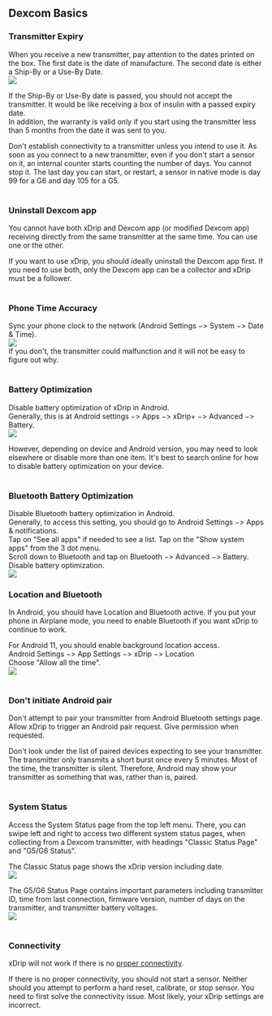 ## Dexcom Basics

### Transmitter Expiry
When you receive a new transmitter, pay attention to the dates printed on the box. The first date is the date of manufacture. The second date is either a Ship-By or a Use-By Date.  
![](./images/tx_box_dates.png)

If the Ship-By or Use-By date is passed, you should not accept the transmitter. It would be like receiving a box of insulin with a passed expiry date.  
In addition, the warranty is valid only if you start using the transmitter less than 5 months from the date it was sent to you.

Don't establish connectivity to a transmitter unless you intend to use it. As soon as you connect to a new transmitter, even if you don't start a sensor on it, an internal counter starts counting the number of days. You cannot stop it. The last day you can start, or restart, a sensor in native mode is day 99 for a G6 and day 105 for a G5.  
<br/>
  
### Uninstall Dexcom app
You cannot have both xDrip and Dexcom app (or modified Dexcom app) receiving directly from the same transmitter at the same time. You can use one or the other.

If you want to use xDrip, you should ideally uninstall the Dexcom app first. If you need to use both, only the Dexcom app can be a collector and xDrip must be a follower.  
<br/>

### Phone Time Accuracy
Sync your phone clock to the network (Android Settings &#8722;> System &#8722;> Date & Time).  
![](./images/phone_time.png)  
If you don't, the transmitter could malfunction and it will not be easy to figure out why.  
<br/>

### Battery Optimization
Disable battery optimization of xDrip in Android.  
Generally, this is at Android settings &#8722;> Apps &#8722;> xDrip+ &#8722;> Advanced &#8722;> Battery.  
![](./images/dis-bat-opt.png)  

However, depending on device and Android version, you may need to look elsewhere or disable more than one item. It's best to search online for how to disable battery optimization on your device.  
<br/>

### Bluetooth Battery Optimization
Disable Bluetooth battery optimization in Android.  
Generally, to access this setting, you should go to Android Settings &#8722;> Apps & notifications.  
Tap on "See all apps" if needed to see a list.  Tap on the "Show system apps" from the 3 dot menu.  
Scroll down to Bluetooth and tap on Bluetooth &#8722;> Advanced &#8722;> Battery.  Disable battery optimization.  
![](./images/BT_Opt.png)  

### Location and Bluetooth
In Android, you should have Location and Bluetooth active. If you put your phone in Airplane mode, you need to enable Bluetooth if you want xDrip to continue to work.

For Android 11, you should enable background location access.  
Android Settings &#8722;> App Settings &#8722;> xDrip &#8722;> Location  
Choose "Allow all the time".  
![](./images/location-android11.png)  
<br/>

### Don't initiate Android pair
Don't attempt to pair your transmitter from Android Bluetooth settings page. Allow xDrip to trigger an Android pair request. Give permission when requested.

Don't look under the list of paired devices expecting to see your transmitter. The transmitter only transmits a short burst once every 5 minutes. Most of the time, the transmitter is silent. Therefore, Android may show your transmitter as something that was, rather than is, paired.  
<br/>

### System Status
Access the System Status page from the top left menu. There, you can swipe left and right to access two different system status pages, when collecting from a Dexcom transmitter, with headings "Classic Status Page" and "G5/G6 Status".  

The Classic Status page shows the xDrip version including date.  
![](./images/classic-status-pg.png)  

The G5/G6 Status Page contains important parameters including transmitter ID, time from last connection, firmware version, number of days on the transmitter, and transmitter battery voltages.  
![](./images/system-status-pg.png)  
<br/>

### Connectivity
xDrip will not work if there is no [proper connectivity](./Proper-connectivity.md).  

If there is no proper connectivity, you should not start a sensor. Neither should you attempt to perform a hard reset, calibrate, or stop sensor. You need to first solve the connectivity issue. Most likely, your xDrip settings are incorrect.  
<br/>

